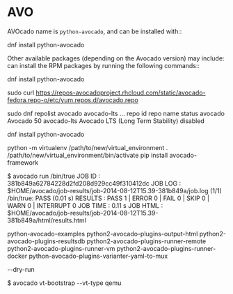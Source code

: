# AVO
AVOcado
name is ``python-avocado``, and can be installed with::

dnf install python-avocado

Other available packages (depending on the Avocado version) may include:
can install the RPM packages by running the following commands::

dnf install python-avocado

sudo curl https://repos-avocadoproject.rhcloud.com/static/avocado-fedora.repo-o/etc/yum.repos.d/avocado.repo

sudo dnf repolist avocado avocado-lts
...
repo id      repo name                          status
avocado      Avocado                            50
avocado-lts  Avocado LTS (Long Term Stability)  disabled

dnf install python-avocado

python -m virtualenv /path/to/new/virtual_environment
. /path/to/new/virtual_environment/bin/activate
pip install avocado-framework

$ avocado run /bin/true
JOB ID    : 381b849a62784228d2fd208d929cc49f310412dc
JOB LOG   : $HOME/avocado/job-results/job-2014-08-12T15.39-381b849a/job.log
 (1/1) /bin/true: PASS (0.01 s)
RESULTS    : PASS 1 | ERROR 0 | FAIL 0 | SKIP 0 | WARN 0 | INTERRUPT 0
JOB TIME   : 0.11 s
JOB HTML  : $HOME/avocado/job-results/job-2014-08-12T15.39-381b849a/html/results.html

python-avocado-examples
python2-avocado-plugins-output-html
python2-avocado-plugins-resultsdb
python2-avocado-plugins-runner-remote
python2-avocado-plugins-runner-vm
python2-avocado-plugins-runner-docker
python-avocado-plugins-varianter-yaml-to-mux


--dry-run



$ avocado vt-bootstrap --vt-type qemu
